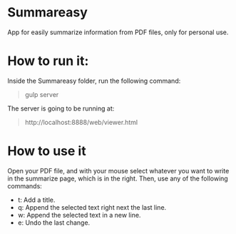 # Summareasy
App for easily summarize information from PDF files, only for personal use.

# How to run it:
Inside the Summareasy folder, run the following command:
 > gulp server

The server is going to be running at:
 > http://localhost:8888/web/viewer.html

# How to use it
Open your PDF file, and with your mouse select whatever you want to write in the summarize page, which is in the right. Then, use any of the following commands: 
- t: Add a title.
- q: Append the selected text right next the last line.
- w: Append the selected text in a new line.
- e: Undo the last change.
